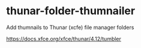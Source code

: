 # thunar-folder-thumnailer
Add thumnails to Thunar (xcfe) file manager folders


https://docs.xfce.org/xfce/thunar/4.12/tumbler
